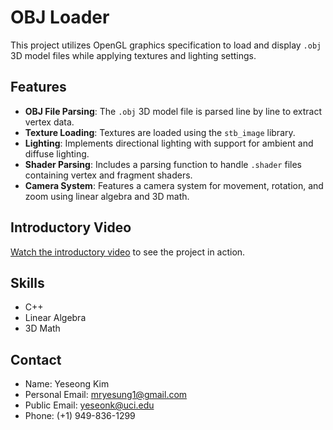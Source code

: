 # OBJ Loader

This project utilizes OpenGL graphics specification to load and display `.obj` 3D model files while applying textures and lighting settings.

## Features

- **OBJ File Parsing**: The `.obj` 3D model file is parsed line by line to extract vertex data.
- **Texture Loading**: Textures are loaded using the `stb_image` library.
- **Lighting**: Implements directional lighting with support for ambient and diffuse lighting.
- **Shader Parsing**: Includes a parsing function to handle `.shader` files containing vertex and fragment shaders.
- **Camera System**: Features a camera system for movement, rotation, and zoom using linear algebra and 3D math.

## Introductory Video

[Watch the introductory video](https://youtu.be/m8CLUY5hXJw) to see the project in action.

## Skills

- C++
- Linear Algebra
- 3D Math

## Contact

- Name: Yeseong Kim
- Personal Email: mryesung1@gmail.com
- Public Email: yeseonk@uci.edu
- Phone: (+1) 949-836-1299